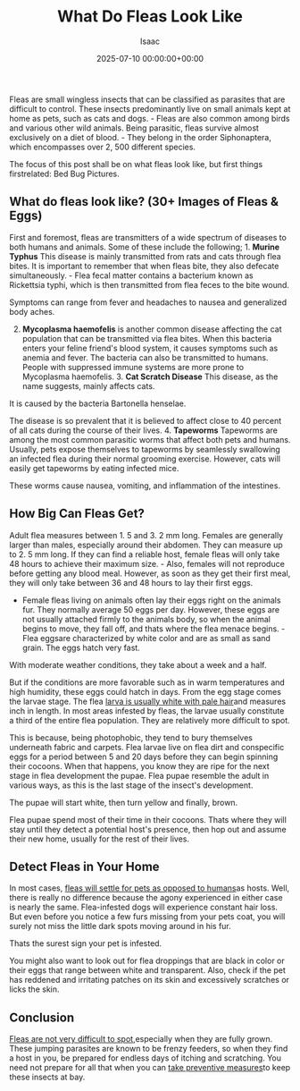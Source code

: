 ﻿---
title: What Do Fleas Look Like
description: Fleas are small wingless insects that can be classified as parasites that are difficult to control. These insects predominantly live on small animals kept at...
slug: /what-do-fleas-look-like/
date: 2025-07-10 00:00:00+00:00
lastmod: 2025-07-10 00:00:00+03:00
author: Isaac
categories:
- Fleas
- Guide
tags:
- fleas
- image
- flea
layout: post
---

Fleas are small wingless insects that can be classified as parasites that are difficult to control. These insects predominantly live on small animals kept at home as pets, such as cats and dogs. - Fleas are also common among birds and various other wild animals. Being parasitic, fleas survive almost exclusively on a diet of blood. - They belong in the order Siphonaptera, which encompasses over 2, 500 different species.

The focus of this post shall be on what fleas look like, but first things firstrelated: Bed Bug Pictures.

##  What do fleas look like? (30+ Images of Fleas & Eggs)

First and foremost, fleas are transmitters of a wide spectrum of diseases to both humans and animals. Some of these include the following; 1. **Murine Typhus** This disease is mainly transmitted from rats and cats through flea bites. It is important to remember that when fleas bite, they also defecate simultaneously. - Flea fecal matter contains a bacterium known as Rickettsia typhi, which is then transmitted from flea feces to the bite wound.

Symptoms can range from fever and headaches to nausea and generalized body aches.

2. **Mycoplasma haemofelis** is another common disease affecting the cat population that can be transmitted via flea bites. When this bacteria enters your feline friend's blood system, it causes symptoms such as anemia and fever. The bacteria can also be transmitted to humans. People with suppressed immune systems are more prone to Mycoplasma haemofelis. 3. **Cat Scratch Disease** This disease, as the name suggests, mainly affects cats.

It is caused by the bacteria Bartonella henselae.

The disease is so prevalent that it is believed to affect close to 40 percent of all cats during the course of their lives. 4. **Tapeworms** Tapeworms are among the most common parasitic worms that affect both pets and humans. Usually, pets expose themselves to tapeworms by seamlessly swallowing an infected flea during their normal grooming exercise. However, cats will easily get tapeworms by eating infected mice.

These worms cause nausea, vomiting, and inflammation of the intestines.

##  How Big Can Fleas Get?

Adult flea measures between 1. 5 and 3. 2 mm long. Females are generally larger than males, especially around their abdomen. They can measure up to 2. 5 mm long. If they can find a reliable host, female fleas will only take 48 hours to achieve their maximum size. - Also, females will not reproduce before getting any blood meal. However, as soon as they get their first meal, they will only take between 36 and 48 hours to lay their first eggs.

- Female fleas living on animals often lay their eggs right on the animals fur. They normally average 50 eggs per day. However, these eggs are not usually attached firmly to the animals body, so when the animal begins to move, they fall off, and thats where the flea menace begins. - Flea eggsare characterized by white color and are as small as sand grain. The eggs hatch very fast.

With moderate weather conditions, they take about a week and a half.

But if the conditions are more favorable such as in warm temperatures and high humidity, these eggs could hatch in days. From the egg stage comes the larvae stage. The flea [larva is usually white with pale hair](https://pestpolicy.com/what-do-flea-larvae-look-like/)and measures inch in length. In most areas infested by fleas, the larvae usually constitute a third of the entire flea population. They are relatively more difficult to spot.

This is because, being photophobic, they tend to bury themselves underneath fabric and carpets. Flea larvae live on flea dirt and conspecific eggs for a period between 5 and 20 days before they can begin spinning their cocoons. When that happens, you know they are ripe for the next stage in flea development the pupae. Flea pupae resemble the adult in various ways, as this is the last stage of the insect's development.

The pupae will start white, then turn yellow and finally, brown.

Flea pupae spend most of their time in their cocoons. Thats where they will stay until they detect a potential host's presence, then hop out and assume their new home, usually for the rest of their lives.

##  Detect Fleas in Your Home

In most cases, [fleas will settle for pets as opposed to humans](https://pestpolicy.com/do-fleas-stay-on-humans/)as hosts. Well, there is really no difference because the agony experienced in either case is nearly the same. Flea-infested dogs will experience constant hair loss. But even before you notice a few furs missing from your pets coat, you will surely not miss the little dark spots moving around in his fur.

Thats the surest sign your pet is infested.

You might also want to look out for flea droppings that are black in color or their eggs that range between white and transparent. Also, check if the pet has reddened and irritating patches on its skin and excessively scratches or licks the skin.

##  Conclusion

[Fleas are not very difficult to spot](https://pestpolicy.com/where-do-fleas-hide/),especially when they are fully grown. These jumping parasites are known to be frenzy feeders, so when they find a host in you, be prepared for endless days of itching and scratching. You need not prepare for all that when you can [take preventive measures](https://entomology.ca.uky.edu/ef602)to keep these insects at bay.

